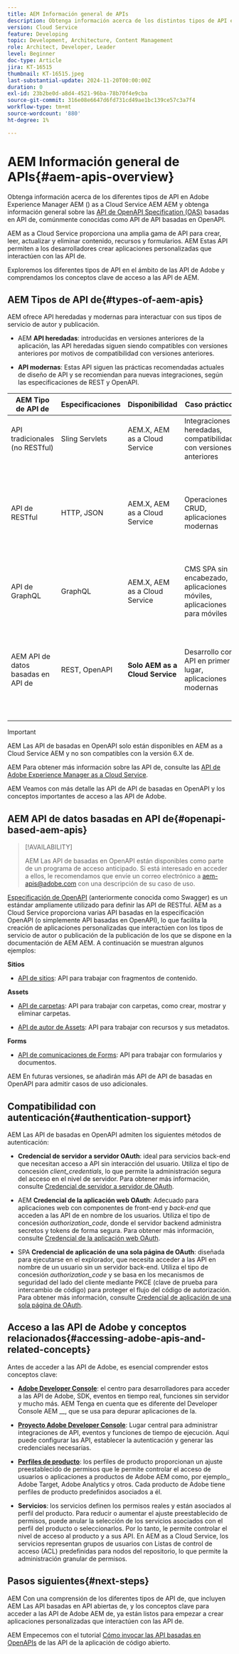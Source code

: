 ```yaml
---
title: AEM Información general de APIs
description: Obtenga información acerca de los distintos tipos de API en Adobe Experience Manager AEM AEM () y obtenga una descripción general de las API basadas en la especificación OpenAPI, comúnmente conocidas como API basadas en OpenAPI.
version: Cloud Service
feature: Developing
topic: Development, Architecture, Content Management
role: Architect, Developer, Leader
level: Beginner
doc-type: Article
jira: KT-16515
thumbnail: KT-16515.jpeg
last-substantial-update: 2024-11-20T00:00:00Z
duration: 0
exl-id: 23b2be0d-a8d4-4521-96ba-78b70f4e9cba
source-git-commit: 316e08e6647d6fd731cd49ae1bc139ce57c3a7f4
workflow-type: tm+mt
source-wordcount: '880'
ht-degree: 1%

---
```


# AEM Información general de APIs{#aem-apis-overview}

Obtenga información acerca de los diferentes tipos de API en Adobe Experience Manager AEM () as a Cloud Service AEM AEM y obtenga información general sobre las [API de OpenAPI Specification (OAS)](https://swagger.io/specification/) basadas en API de, comúnmente conocidas como API de API basadas en OpenAPI.

AEM as a Cloud Service proporciona una amplia gama de API para crear, leer, actualizar y eliminar contenido, recursos y formularios. AEM Estas API permiten a los desarrolladores crear aplicaciones personalizadas que interactúen con las API de.

Exploremos los diferentes tipos de API en el ámbito de las API de Adobe y comprendamos los conceptos clave de acceso a las API de AEM.

## AEM Tipos de API de{#types-of-aem-apis}

AEM ofrece API heredadas y modernas para interactuar con sus tipos de servicio de autor y publicación.

- AEM **API heredadas**: introducidas en versiones anteriores de la aplicación, las API heredadas siguen siendo compatibles con versiones anteriores por motivos de compatibilidad con versiones anteriores.

- **API modernas**: Estas API siguen las prácticas recomendadas actuales de diseño de API y se recomiendan para nuevas integraciones, según las especificaciones de REST y OpenAPI.


| AEM Tipo de API de | Especificaciones | Disponibilidad | Caso práctico | Ejemplos |
| --- | --- | --- | --- | --- |
| API tradicionales (no RESTful) | Sling Servlets | AEM.X, AEM as a Cloud Service | Integraciones heredadas, compatibilidad con versiones anteriores | [API de Query Builder](https://experienceleague.adobe.com/en/docs/experience-manager-cloud-service/content/implementing/developing/full-stack/search/query-builder-api) y otras |
| API de RESTful | HTTP, JSON | AEM.X, AEM as a Cloud Service | Operaciones CRUD, aplicaciones modernas | [API HTTP de Assets](https://experienceleague.adobe.com/en/docs/experience-manager-cloud-service/content/assets/admin/mac-api-assets), [API REST de flujo de trabajo](https://experienceleague.adobe.com/en/docs/experience-manager-65/content/implementing/developing/extending-aem/extending-workflows/workflows-program-interaction#using-the-workflow-rest-api), [exportador JSON para servicios de contenido](https://experienceleague.adobe.com/en/docs/experience-manager-cloud-service/content/implementing/developing/full-stack/components-templates/json-exporter) y otros |
| API de GraphQL | GraphQL | AEM.X, AEM as a Cloud Service | CMS SPA sin encabezado, aplicaciones móviles, aplicaciones para móviles | [API de GraphQL](https://experienceleague.adobe.com/en/docs/experience-manager-cloud-service/content/headless/graphql-api/content-fragments) |
| AEM API de datos basadas en API de | REST, OpenAPI | **Solo AEM as a Cloud Service** | Desarrollo con API en primer lugar, aplicaciones modernas | [API de autor de Assets](https://developer.adobe.com/experience-cloud/experience-manager-apis/api/experimental/assets/author/), [API de carpetas](https://developer.adobe.com/experience-cloud/experience-manager-apis/api/experimental/folders/), [API de AEM Sites](https://developer.adobe.com/experience-cloud/experience-manager-apis/api/experimental/sites/delivery/), [Servicios de Forms Acrobat](https://developer.adobe.com/experience-cloud/experience-manager-apis/api/experimental/document/) y otros |

>[!IMPORTANT]
>
>AEM Las API de basadas en OpenAPI solo están disponibles en AEM as a Cloud Service AEM y no son compatibles con la versión 6.X de.

AEM Para obtener más información sobre las API de, consulte las [API de Adobe Experience Manager as a Cloud Service](https://developer.adobe.com/experience-cloud/experience-manager-apis/).

AEM Veamos con más detalle las API de API de basadas en OpenAPI y los conceptos importantes de acceso a las API de Adobe.

## AEM API de datos basadas en API de{#openapi-based-aem-apis}

>[!AVAILABILITY]
>
>AEM Las API de basadas en OpenAPI están disponibles como parte de un programa de acceso anticipado. Si está interesado en acceder a ellos, le recomendamos que envíe un correo electrónico a [aem-apis@adobe.com](mailto:aem-apis@adobe.com) con una descripción de su caso de uso.

[Especificación de OpenAPI](https://swagger.io/specification/) (anteriormente conocida como Swagger) es un estándar ampliamente utilizado para definir las API de RESTful. AEM as a Cloud Service proporciona varias API basadas en la especificación OpenAPI (o simplemente API basadas en OpenAPI), lo que facilita la creación de aplicaciones personalizadas que interactúen con los tipos de servicio de autor o publicación de la publicación de los que se dispone en la documentación de AEM AEM. A continuación se muestran algunos ejemplos:

**Sitios**

- [API de sitios](https://developer.adobe.com/experience-cloud/experience-manager-apis/api/experimental/sites/delivery/): API para trabajar con fragmentos de contenido.

**Assets**

- [API de carpetas](https://developer.adobe.com/experience-cloud/experience-manager-apis/api/experimental/folders/): API para trabajar con carpetas, como crear, mostrar y eliminar carpetas.

- [API de autor de Assets](https://developer.adobe.com/experience-cloud/experience-manager-apis/api/experimental/assets/author/): API para trabajar con recursos y sus metadatos.

**Forms**

- [API de comunicaciones de Forms](https://developer.adobe.com/experience-cloud/experience-manager-apis/api/experimental/document/): API para trabajar con formularios y documentos.

AEM En futuras versiones, se añadirán más API de API de basadas en OpenAPI para admitir casos de uso adicionales.

## Compatibilidad con autenticación{#authentication-support}

AEM Las API de basadas en OpenAPI admiten los siguientes métodos de autenticación:

- **Credencial de servidor a servidor OAuth**: ideal para servicios back-end que necesitan acceso a API sin interacción del usuario. Utiliza el tipo de concesión _client_credentials_, lo que permite la administración segura del acceso en el nivel de servidor. Para obtener más información, consulte [Credencial de servidor a servidor de OAuth](https://developer.adobe.com/developer-console/docs/guides/authentication/ServerToServerAuthentication/#oauth-server-to-server-credential).

- AEM **Credencial de la aplicación web OAuth**: Adecuado para aplicaciones web con componentes de front-end y _back-end_ que acceden a las API de en nombre de los usuarios. Utiliza el tipo de concesión _authorization_code_, donde el servidor backend administra secretos y tokens de forma segura. Para obtener más información, consulte [Credencial de la aplicación web OAuth](https://developer.adobe.com/developer-console/docs/guides/authentication/UserAuthentication/implementation/#oauth-web-app-credential).

- SPA **Credencial de aplicación de una sola página de OAuth**: diseñada para ejecutarse en el explorador, que necesita acceder a las API en nombre de un usuario sin un servidor back-end. Utiliza el tipo de concesión _authorization_code_ y se basa en los mecanismos de seguridad del lado del cliente mediante PKCE (clave de prueba para intercambio de código) para proteger el flujo del código de autorización. Para obtener más información, consulte [Credencial de aplicación de una sola página de OAuth](https://developer.adobe.com/developer-console/docs/guides/authentication/UserAuthentication/implementation/#oauth-single-page-app-credential).

## Acceso a las API de Adobe y conceptos relacionados{#accessing-adobe-apis-and-related-concepts}

Antes de acceder a las API de Adobe, es esencial comprender estos conceptos clave:

- **[Adobe Developer Console](https://developer.adobe.com/)**: el centro para desarrolladores para acceder a las API de Adobe, SDK, eventos en tiempo real, funciones sin servidor y mucho más. AEM Tenga en cuenta que es diferente del Developer Console AEM __, que se usa para depurar aplicaciones de la.

- **[Proyecto Adobe Developer Console](https://developer.adobe.com/developer-console/docs/guides/projects/)**: Lugar central para administrar integraciones de API, eventos y funciones de tiempo de ejecución. Aquí puede configurar las API, establecer la autenticación y generar las credenciales necesarias.

- **[Perfiles de producto](https://helpx.adobe.com/es/enterprise/using/support-for-experience-cloud.html?lang=es)**: los perfiles de producto proporcionan un ajuste preestablecido de permisos que le permite controlar el acceso de usuarios o aplicaciones a productos de Adobe AEM como, por ejemplo,, Adobe Target, Adobe Analytics y otros. Cada producto de Adobe tiene perfiles de producto predefinidos asociados a él.

- **Servicios**: los servicios definen los permisos reales y están asociados al perfil del producto. Para reducir o aumentar el ajuste preestablecido de permisos, puede anular la selección de los servicios asociados con el perfil del producto o seleccionarlos. Por lo tanto, le permite controlar el nivel de acceso al producto y a sus API. En AEM as a Cloud Service, los servicios representan grupos de usuarios con Listas de control de acceso (ACL) predefinidas para nodos del repositorio, lo que permite la administración granular de permisos.

## Pasos siguientes{#next-steps}

AEM Con una comprensión de los diferentes tipos de API de, que incluyen
AEM Las API basadas en API abiertas de, y los conceptos clave para acceder a las API de Adobe AEM de, ya están listos para empezar a crear aplicaciones personalizadas que interactúen con las API de.

AEM Empecemos con el tutorial [Cómo invocar las API basadas en OpenAPIs](invoke-openapi-based-aem-apis.md) de las API de la aplicación de código abierto.

